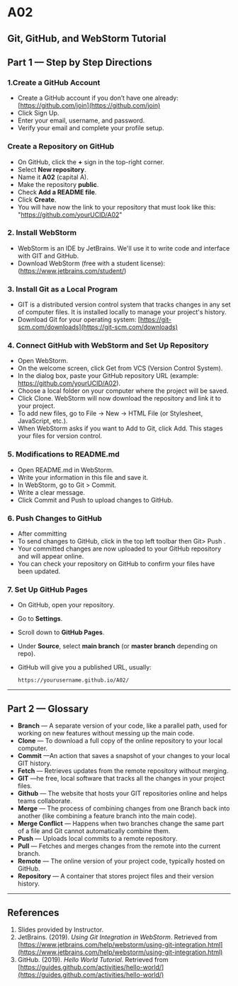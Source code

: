 # A02

Git, GitHub, and WebStorm Tutorial
---

## Part 1 — Step by Step Directions

### 1.Create a GitHub Account
* Create a GitHub account if you don’t have one already:
  [https://github.com/join](https://github.com/join)
* Click Sign Up.
* Enter your email, username, and password.
* Verify your email and complete your profile setup.
### Create a Repository on GitHub
* On GitHub, click the **+** sign in the top-right corner.
* Select **New repository**.
* Name it **A02** (capital A).
* Make the repository **public**.
* Check **Add a README file**.
* Click **Create**.
* You will have now the link to your repository that must look like this: "https://github.com/yourUCID/A02"
  
### 2. Install WebStorm
* WebStorm is an IDE by JetBrains. We'll use it to write code and interface with GIT and GitHub.
* Download WebStorm (free with a student license):
  (https://www.jetbrains.com/student/)

### 3. Install Git as a Local Program
* GIT is a distributed version control system that tracks changes in any set of computer files. It is installed locally to manage your project's history.
* Download Git for your operating system:
  [https://git-scm.com/downloads](https://git-scm.com/downloads)

### 4. Connect GitHub with WebStorm and Set Up Repository

* Open WebStorm.
* On the welcome screen, click Get from VCS (Version Control System).
* In the dialog box, paste your GitHub repository URL (example: https://github.com/yourUCID/A02).
* Choose a local folder on your computer where the project will be saved.
* Click Clone. WebStorm will now download the repository and link it to your project.
* To add new files, go to File → New → HTML File (or Stylesheet, JavaScript, etc.).
* When WebStorm asks if you want to Add to Git, click Add. This stages your files for version control.


### 5. Modifications to README.md 

* Open README.md in WebStorm.
* Write your information in this file and save it.
* In WebStorm, go to Git > Commit.
* Write a clear message.
* Click Commit and Push to upload changes to GitHub.

### 6. Push Changes to GitHub

* After committing
* To send changes to GitHub, click in the top left toolbar then Git> Push .
* Your committed changes are now uploaded to your GitHub repository and will appear online.  
* You can check your repository on GitHub to confirm your files have been updated.

### 7. Set Up GitHub Pages

* On GitHub, open your repository.
* Go to **Settings**.
* Scroll down to **GitHub Pages**.
* Under **Source**, select **main branch** (or **master branch** depending on repo).
* GitHub will give you a published URL, usually:

  ```
  https://yourusername.github.io/A02/

---

## Part 2 — Glossary

* **Branch** — A separate version of your code, like a parallel path, used for working on new features without messing up the main code.
* **Clone** — To download a full copy of the online repository to your local computer.
* **Commit** —An action that saves a snapshot of your changes to your local GIT history.
* **Fetch** — Retrieves updates from the remote repository without merging.
* **GIT** —he free, local software that tracks all the changes in your project files.
* **Github** — The website that hosts your GIT repositories online and helps teams collaborate.
* **Merge** — The process of combining changes from one Branch back into another (like combining a feature branch into the main code).
* **Merge Conflict** — Happens when two branches change the same part of a file and Git cannot automatically combine them.
* **Push** — Uploads local commits to a remote repository.
* **Pull** — Fetches and merges changes from the remote into the current branch.
* **Remote** — The online version of your project code, typically hosted on GitHub.
* **Repository** — A container that stores project files and their version history.

---

## References
1. Slides provided by Instructor.
2. JetBrains. (2019). *Using Git Integration in WebStorm*. Retrieved from [https://www.jetbrains.com/help/webstorm/using-git-integration.html](https://www.jetbrains.com/help/webstorm/using-git-integration.html)
3. GitHub. (2019). *Hello World Tutorial*. Retrieved from [https://guides.github.com/activities/hello-world/](https://guides.github.com/activities/hello-world/)

